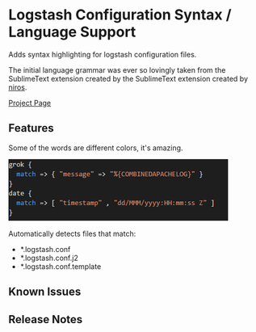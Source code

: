 # Logstash Configuration Syntax / Language Support

Adds syntax highlighting for logstash configuration files.

The initial language grammar was ever so lovingly taken from the SublimeText extension created by the SublimeText extension created by [niros](https://github.com/nir0s/sublime-logstash-syntax-highlighter). 



[Project Page](https://github.com/randomchance/vscode-logstash-configuration-syntax)

## Features

Some of the words are different colors, it's amazing. 

![Example](images/Example.png)

Automatically detects files that match:

* *.logstash.conf
* *.logstash.conf.j2
* *.logstash.conf.template 

## Known Issues



## Release Notes


